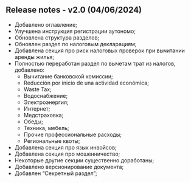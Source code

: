 ## Release notes - v2.0 (04/06/2024)

- Добавлено оглавление;
- Улучшена инструкция регистрации аутономо;
- Обновлена структура разделов;
- Обновлен раздел по налоговым декларациям;
- Добавлена секция про риск налоговых проверок при вычитании аренды жилья;
- Полностью переработан раздел по вычетам трат из налогов, добавлено:
    - Вычитание банковской комиссии;
    - Reducción por inicio de una actividad económica;
    - Waste Tax;
    - Водоснабжение;
    - Электроэнергия;
    - Интернет;
    - Медстраховка;
    - Обеды;
    - Техника, мебель;
    - Прочие профессиональные расходы;
    - Региональные квоты;
- Добавлена секция про язык инвойсов;
- Добавлена секция про мошенничество;
- Некоторые другие секции существенно доработаны;
- Добавлено версионирование документа;
- Добавлен “Секретный раздел”;
